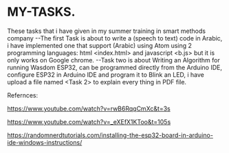 # MY-TASKS.
These tasks that i have given in my summer training in smart methods company
--The first Task is about to write a (speech to text) code in Arabic, i have implemented one that support (Arabic) using Atom using 2 programming languages: html <index.html> and javascript <b.js> but it is only works on Google chrome.
--Task two is about Writing an Algorithm for running Wasdom ESP32, can be programmed directly from the Arduino IDE, configure ESP32 in Arduino IDE and program it to Blink an LED, i have upload a file named <Task 2> to explain every thing in PDF file.

Refernces:

https://www.youtube.com/watch?v=rwB6RqqCmXc&t=3s

https://www.youtube.com/watch?v=_eXEfX1KToo&t=105s

https://randomnerdtutorials.com/installing-the-esp32-board-in-arduino-ide-windows-instructions/
